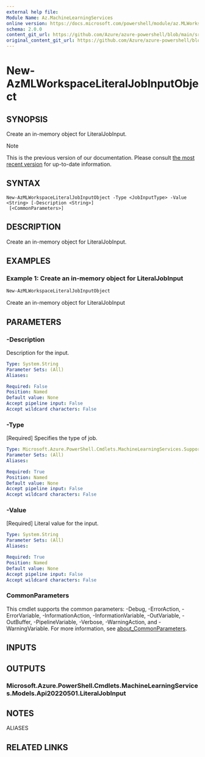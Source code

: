 ```yaml
---
external help file: 
Module Name: Az.MachineLearningServices
online version: https://docs.microsoft.com/powershell/module/az.MLWorkspace/new-AzMLWorkspaceLiteralJobInputObject
schema: 2.0.0
content_git_url: https://github.com/Azure/azure-powershell/blob/main/src/MachineLearningServices/help/New-AzMLWorkspaceLiteralJobInputObject.md
original_content_git_url: https://github.com/Azure/azure-powershell/blob/main/src/MachineLearningServices/help/New-AzMLWorkspaceLiteralJobInputObject.md
---
```


# New-AzMLWorkspaceLiteralJobInputObject

## SYNOPSIS
Create an in-memory object for LiteralJobInput.

> [!NOTE]
>This is the previous version of our documentation. Please consult [the most recent version](/powershell/module/az.machinelearningservices/new-azmlworkspaceliteraljobinputobject) for up-to-date information.

## SYNTAX

```
New-AzMLWorkspaceLiteralJobInputObject -Type <JobInputType> -Value <String> [-Description <String>]
 [<CommonParameters>]
```

## DESCRIPTION
Create an in-memory object for LiteralJobInput.

## EXAMPLES

### Example 1: Create an in-memory object for LiteralJobInput
```powershell
New-AzMLWorkspaceLiteralJobInputObject
```

Create an in-memory object for LiteralJobInput

## PARAMETERS

### -Description
Description for the input.

```yaml
Type: System.String
Parameter Sets: (All)
Aliases:

Required: False
Position: Named
Default value: None
Accept pipeline input: False
Accept wildcard characters: False
```

### -Type
[Required] Specifies the type of job.

```yaml
Type: Microsoft.Azure.PowerShell.Cmdlets.MachineLearningServices.Support.JobInputType
Parameter Sets: (All)
Aliases:

Required: True
Position: Named
Default value: None
Accept pipeline input: False
Accept wildcard characters: False
```

### -Value
[Required] Literal value for the input.

```yaml
Type: System.String
Parameter Sets: (All)
Aliases:

Required: True
Position: Named
Default value: None
Accept pipeline input: False
Accept wildcard characters: False
```

### CommonParameters
This cmdlet supports the common parameters: -Debug, -ErrorAction, -ErrorVariable, -InformationAction, -InformationVariable, -OutVariable, -OutBuffer, -PipelineVariable, -Verbose, -WarningAction, and -WarningVariable. For more information, see [about_CommonParameters](http://go.microsoft.com/fwlink/?LinkID=113216).

## INPUTS

## OUTPUTS

### Microsoft.Azure.PowerShell.Cmdlets.MachineLearningServices.Models.Api20220501.LiteralJobInput

## NOTES

ALIASES

## RELATED LINKS

